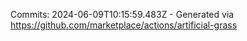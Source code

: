 Commits: 2024-06-09T10:15:59.483Z - Generated via https://github.com/marketplace/actions/artificial-grass
<br>
